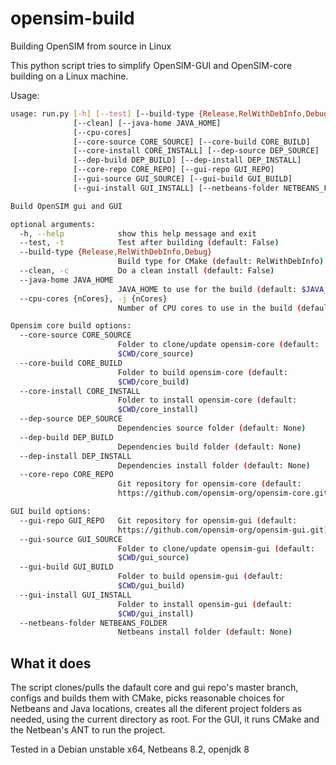 # opensim-build
Building OpenSIM from source in Linux

This python script tries to simplify OpenSIM-GUI and OpenSIM-core building on a Linux machine.

Usage:
```bash
usage: run.py [-h] [--test] [--build-type {Release,RelWithDebInfo,Debug}]
              [--clean] [--java-home JAVA_HOME]
              [--cpu-cores]
              [--core-source CORE_SOURCE] [--core-build CORE_BUILD]
              [--core-install CORE_INSTALL] [--dep-source DEP_SOURCE]
              [--dep-build DEP_BUILD] [--dep-install DEP_INSTALL]
              [--core-repo CORE_REPO] [--gui-repo GUI_REPO]
              [--gui-source GUI_SOURCE] [--gui-build GUI_BUILD]
              [--gui-install GUI_INSTALL] [--netbeans-folder NETBEANS_FOLDER]

Build OpenSIM gui and GUI

optional arguments:
  -h, --help            show this help message and exit
  --test, -t            Test after building (default: False)
  --build-type {Release,RelWithDebInfo,Debug}
                        Build type for CMake (default: RelWithDebInfo)
  --clean, -c           Do a clean install (default: False)
  --java-home JAVA_HOME
                        JAVA_HOME to use for the build (default: $JAVA_HOME)
  --cpu-cores {nCores}, -j {nCores}
                        Number of CPU cores to use in the build (default: all cores)

Opensim core build options:
  --core-source CORE_SOURCE
                        Folder to clone/update opensim-core (default:
                        $CWD/core_source)
  --core-build CORE_BUILD
                        Folder to build opensim-core (default:
                        $CWD/core_build)
  --core-install CORE_INSTALL
                        Folder to install opensim-core (default:
                        $CWD/core_install)
  --dep-source DEP_SOURCE
                        Dependencies source folder (default: None)
  --dep-build DEP_BUILD
                        Dependencies build folder (default: None)
  --dep-install DEP_INSTALL
                        Dependencies install folder (default: None)
  --core-repo CORE_REPO
                        Git repository for opensim-core (default:
                        https://github.com/opensim-org/opensim-core.git)

GUI build options:
  --gui-repo GUI_REPO   Git repository for opensim-gui (default:
                        https://github.com/opensim-org/opensim-gui.git)
  --gui-source GUI_SOURCE
                        Folder to clone/update opensim-gui (default:
                        $CWD/gui_source)
  --gui-build GUI_BUILD
                        Folder to build opensim-gui (default:
                        $CWD/gui_build)
  --gui-install GUI_INSTALL
                        Folder to install opensim-gui (default:
                        $CWD/gui_install)
  --netbeans-folder NETBEANS_FOLDER
                        Netbeans install folder (default: None)
```

## What it does
The script clones/pulls the dafault core and gui repo's master branch, configs and builds them with CMake, picks reasonable choices for Netbeans and Java locations, creates all the diferent project folders as needed, using the current directory as root. For the GUI, it runs CMake and the Netbean's ANT to run the project.

Tested in a Debian unstable x64, Netbeans 8.2, openjdk 8
